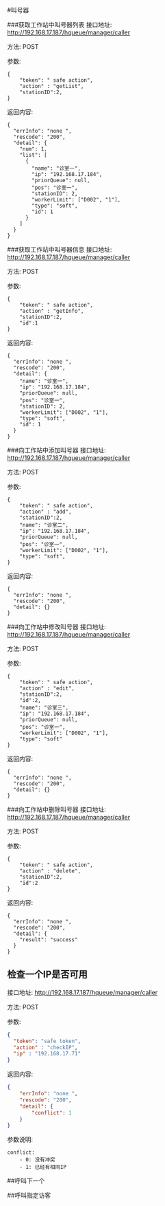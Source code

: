 #叫号器


###获取工作站中叫号器列表
接口地址: http://192.168.17.187/hqueue/manager/caller

方法: POST

参数:
```
{
    "token": " safe action",
    "action" : "getList",
    "stationID":2,
}
```
返回内容:
```
{ 
  "errInfo": "none ",
  "rescode": "200",
  "detail": {
    "num": 1,
    "list": [
      {
        "name": "诊室一",
        "ip": "192.168.17.184",
        "priorQueue": null,
        "pos": "诊室一",
        "stationID": 2,
        "workerLimit": ["D002", "1"],
        "type": "soft",
        "id": 1
      }
    ]
  }
}
```

###获取工作站中叫号器信息
接口地址: http://192.168.17.187/hqueue/manager/caller

方法: POST

参数:
```
{
    "token": " safe action",
    "action" : "getInfo",
    "stationID":2,
    "id":1
}
```
返回内容:
```
{ 
  "errInfo": "none ",
  "rescode": "200",
  "detail": {
    "name": "诊室一",
    "ip": "192.168.17.184",
    "priorQueue": null,
    "pos": "诊室一",
    "stationID": 2,
    "workerLimit": ["D002", "1"],
    "type": "soft",
    "id": 1
  }
}
```

###向工作站中添加叫号器
接口地址: http://192.168.17.187/hqueue/manager/caller

方法: POST

参数:
```
{
    "token": " safe action",
    "action" : "add",
    "stationID":2,
    "name": "诊室二",
    "ip": "192.168.17.184",
    "priorQueue": null,
    "pos": "诊室一",
    "workerLimit": ["D002", "1"],
    "type": "soft",
}
```
返回内容:
```
{ 
  "errInfo": "none ",
  "rescode": "200",
  "detail": {}
}
```

###向工作站中修改叫号器
接口地址: http://192.168.17.187/hqueue/manager/caller

方法: POST

参数:
```
{
    "token": " safe action",
    "action" : "edit",
    "stationID":2,
    "id":2,
    "name": "诊室三",
    "ip": "192.168.17.184",
    "priorQueue": null,
    "pos": "诊室一",
    "workerLimit": ["D002", "1"],
    "type": "soft"
}
```
返回内容:
```
{ 
  "errInfo": "none ",
  "rescode": "200",
  "detail": {}
}
```

###向工作站中删除叫号器
接口地址: http://192.168.17.187/hqueue/manager/caller

方法: POST

参数:
```
{
    "token": " safe action",
    "action" : "delete",
    "stationID":2,
    "id":2
}
```
返回内容:
```
{
  "errInfo": "none ",
  "rescode": "200",
  "detail": {
    "result": "success"
  }
}
```

## 检查一个IP是否可用

接口地址: http://192.168.17.187/hqueue/manager/caller

方法: POST

参数:

```json
{
  "token": "safe token",
  "action" : "checkIP",
  "ip" : "192.168.17.71"
}
```

返回内容:

```json
{
    "errInfo": "none ",
    "rescode": "200",
    "detail": {
        "conflict": 1
    }
}
```

参数说明:

```
conflict:
    - 0: 没有冲突
    - 1: 已经有相同IP
```

##呼叫下一个

##呼叫指定访客